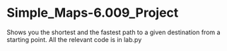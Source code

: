 # Simple_Maps-6.009_Project
 Shows you the shortest and the fastest path to a given destination from a starting point. All the relevant code is in lab.py
 
 
